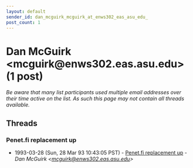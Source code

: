 ```yaml
---
layout: default
sender_id: dan_mcguirk_mcguirk_at_enws302_eas_asu_edu_
post_count: 1
---
```


# Dan McGuirk <mcguirk<span>@</span>enws302.eas.asu.edu> (1 post)

_Be aware that many list participants used multiple email addresses over their time active on the list. As such this page may not contain all threads available._

## Threads

### Penet.fi replacement up
+ 1993-03-28 (Sun, 28 Mar 93 10:43:05 PST) - [Penet.fi replacement up](/archive/1993/03/e2d537195df6d1002ced1402c473b689be638c788e5c48ec5606f602ef978617) - _Dan McGuirk \<mcguirk@enws302.eas.asu.edu\>_

